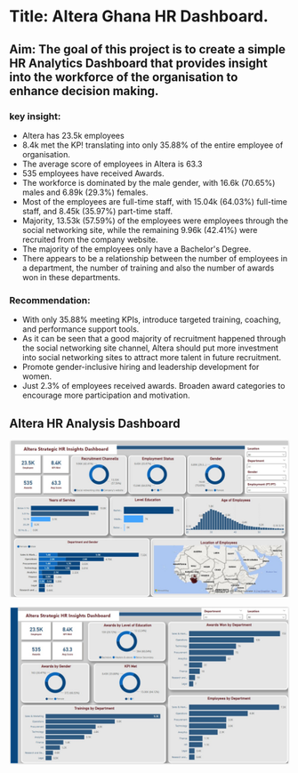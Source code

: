 # Title: Altera Ghana HR Dashboard. 

## Aim: The goal of this project is to create a simple HR Analytics Dashboard that provides insight into the workforce of the organisation to enhance decision making. 

### key insight: 
* Altera has 23.5k employees
* 8.4k met the KP! translating into only 35.88% of the entire employee of organisation.
* The average score of employees in Altera is 63.3
* 535 employees have received Awards. 
* The workforce is dominated by the male gender, with 16.6k (70.65%) males and 6.89k (29.3%) females. 
* Most of the employees are full-time staff, with 15.04k (64.03%) full-time staff, and 8.45k (35.97%) part-time staff. 
* Majority, 13.53k (57.59%) of the employees were employees through the social networking site, while the remaining 9.96k (42.41%) were recruited from the company website. 
* The majority of the employees only have a Bachelor's Degree.
* There appears to be a relationship between the number of employees in a department, the number of training and also the number of awards won in these departments. 

### Recommendation: 
* With only 35.88% meeting KPIs, introduce targeted training, coaching, and performance support tools.
* As it can be seen that a good majority of recruitment happened through the social networking site channel, Altera should put more investment into social networking sites to attract more talent in future recruitment. 
* Promote gender-inclusive hiring and leadership development for women.
* Just 2.3% of employees received awards. Broaden award categories to encourage more participation and motivation.
  
## Altera HR Analysis Dashboard
![snapshot](https://github.com/Emmaojo/Data-Analytics-Portfolio/blob/e0d6a64f3a9c3aaded6cf7659187f568777f7cc2/Altera%20HR%20-%20Power%20BI/Altera%20Dashboard%20Img-%20A.jpg)

![snapshot](https://github.com/Emmaojo/Data-Analytics-Portfolio/blob/e0d6a64f3a9c3aaded6cf7659187f568777f7cc2/Altera%20HR%20-%20Power%20BI/Altera%20Dashboard%20Img-%20B.jpg)

